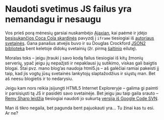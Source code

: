 # Naudoti svetimus JS failus yra nemandagu ir nesaugu

<p>Vos prieš porą mėnesių garsiai nuskambėjo <a href="http://ajaxian.com/">Ajaxian</a>, kai paėmė ir įdėjo <a href="http://www.techkumar.com/showcase/rolling-coke-pure-css-code/">besisukančios Coca Cola skardinės</a> pavyzdį į <code>iframe</code> tiesiogiai iš <a href="http://www.romancortes.com/blog/pure-css-coke-can/">autoriaus svetainės</a>. Gana panašus atvejis buvo ir su Douglas Crockford <a href="http://www.json.org/js.html">JSON2 biblioteka</a> bent keletoje didokų svetainių (žr. pirmą <a href="http://www.json.org/json2.js">šaltinio</a> eilutę).</p>
<p>Moralas toks – jeigu įtrauki į savo kodą failus tiesiogiai iš kitų žmonių serverių, ypač jeigu jų nepažįsti ir nepaklausi jų sutikimo, viskas gali baigtis blogai. Štai pvz. mano blog’as naudoja html5.js – aš galėčiai ramiai pakeisti jį taip, kad jis vogtų jūsų svetainės lankytojų slaptažodžius ir siųstų man. Bet aš neesu blogietis ir to nedarysiu.</p>
<p>Jeigu kam nors reikia įsijungti HTML5 Internet Exploreryje – galima gi paimti ir parsisiųsti tą JS ir pasidėti savo svetainėje. Bet jeigu jau taip gaila srauto – <a href="http://remysharp.com/2009/01/07/html5-enabling-script/">Remy Sharp leidžia</a> tiesiogiai naudoti jo sukurtą <a href="http://html5shiv.googlecode.com/svn/trunk/html5.js">versiją iš Google Code SVN</a>.</p>
<p>Man iš tikro negaila, bet pagunda bent pajuokauti yra… Tu žinai kas tu esi. Ar ne?</p>